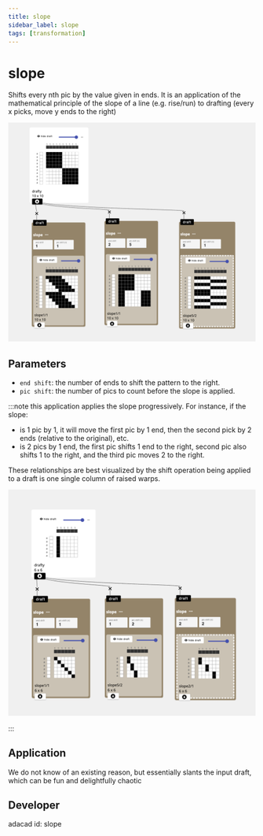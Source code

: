 ```yaml
---
title: slope
sidebar_label: slope
tags: [transformation]
---
```

# slope
Shifts every nth pic by the value given in ends. It is an application of the mathematical principle of the slope of a line (e.g. rise/run) to drafting (every x picks, move y ends to the right)

![file](./img/slope.png)

## Parameters
- `end shift`: the number of ends to shift the pattern to the right.
- `pic shift`: the number of pics to count before the slope is applied. 


:::note
this application applies the slope progressively. For instance, if the slope:
-  is 1 pic by 1, it will move the first pic by 1 end, then the second pick by 2 ends (relative to the original), etc.
- is 2 pics by 1 end, the first pic shifts 1 end to the right, second pic also shifts 1 to the right, and the third pic moves 2 to the right. 

These relationships are best visualized by the shift operation being applied to a draft is one single column of raised warps. 

![file](./img/slope_helper.png)


:::

## Application
We do not know of an existing reason, but essentially slants the input draft, which can be fun and delightfully chaotic

## Developer
adacad id: slope
